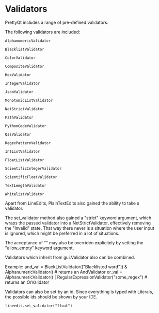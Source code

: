 # Validators

PrettyQt includes a range of pre-defined validators.

The following validators are included:

`AlphanumericValidator`

`BlacklistValidator`

`ColorValidator`

`CompositeValidator`

`HexValidator`

`IntegerValidator`

`JsonValidator`

`MonotonicListValidator`

`NotStrictValidator`

`PathValidator`

`PythonCodeValidator`

`QssValidator`

`RegexPatternValidator`

`IntListValidator`

`FloatListValidator`

`ScientificIntegerValidator`

`ScientificFloatValidator`

`TextLengthValidator`

`WhitelistValidator`


Apart from LineEdits, PlainTextEdits also gained the ability to take a validator.

The set_validator method also gained a "strict" keyword argument, which wraps the passed
validator into a NotStrictValidator, effectively removing the "Invalid" state. That way
there never is a situation where the user input is ignored, which might be preferred in a lot of situations.

The acceptance of "" may also be overriden explicitely by setting the "allow_empty" keyword argument.

Validators which inherit from gui.Validator also can be combined.

Example:
    and_val = BlackListValidator(["Blacklisted word"]) & AlphanumericValidator()  # returns an AndValidator
    or_val = AlphanumericValidator() | RegularExpressionValidator("some_regex") # returns an OrValidator

Validators can also be set by an id. Since everything is typed with Literals, the possible ids should be shown by your IDE.

    lineedit.set_validator("float")

